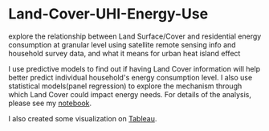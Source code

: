 # Land-Cover-UHI-Energy-Use
explore the relationship between Land Surface/Cover and residential energy consumption at granular level using satellite remote sensing info and household survey data, and what it means for urban heat island effect

I use predictive models to find out if having Land Cover information will help better predict individual household's energy consumption level. I also use statistical models(panel regression) to explore the mechanism through which Land Cover could impact energy needs. For details of the analysis, please see my [notebook](https://github.com/JK558/Land-Cover-UHI-Energy-Use/blob/master/Land-Cover-UHI-Energy-Use.ipynb).

I also created some visualization on [Tableau](https://public.tableau.com/shared/8MTH78S64?:display_count=y&:origin=viz_share_link).
